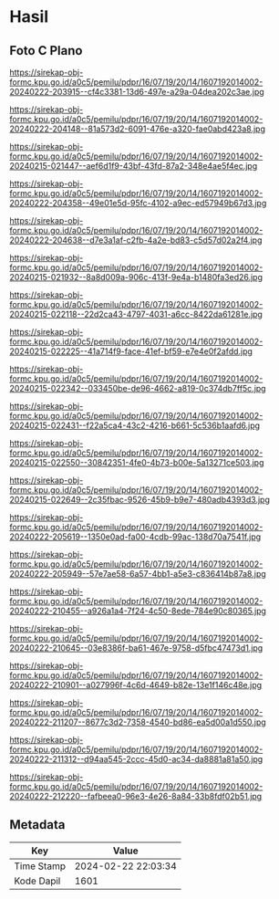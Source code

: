 # Hasil

## Foto C Plano

https://sirekap-obj-formc.kpu.go.id/a0c5/pemilu/pdpr/16/07/19/20/14/1607192014002-20240222-203915--cf4c3381-13d6-497e-a29a-04dea202c3ae.jpg

https://sirekap-obj-formc.kpu.go.id/a0c5/pemilu/pdpr/16/07/19/20/14/1607192014002-20240222-204148--81a573d2-6091-476e-a320-fae0abd423a8.jpg

https://sirekap-obj-formc.kpu.go.id/a0c5/pemilu/pdpr/16/07/19/20/14/1607192014002-20240215-021447--aef6d1f9-43bf-43fd-87a2-348e4ae5f4ec.jpg

https://sirekap-obj-formc.kpu.go.id/a0c5/pemilu/pdpr/16/07/19/20/14/1607192014002-20240222-204358--49e01e5d-95fc-4102-a9ec-ed57949b67d3.jpg

https://sirekap-obj-formc.kpu.go.id/a0c5/pemilu/pdpr/16/07/19/20/14/1607192014002-20240222-204638--d7e3a1af-c2fb-4a2e-bd83-c5d57d02a2f4.jpg

https://sirekap-obj-formc.kpu.go.id/a0c5/pemilu/pdpr/16/07/19/20/14/1607192014002-20240215-021932--8a8d009a-906c-413f-9e4a-b1480fa3ed26.jpg

https://sirekap-obj-formc.kpu.go.id/a0c5/pemilu/pdpr/16/07/19/20/14/1607192014002-20240215-022118--22d2ca43-4797-4031-a6cc-8422da61281e.jpg

https://sirekap-obj-formc.kpu.go.id/a0c5/pemilu/pdpr/16/07/19/20/14/1607192014002-20240215-022225--41a714f9-face-41ef-bf59-e7e4e0f2afdd.jpg

https://sirekap-obj-formc.kpu.go.id/a0c5/pemilu/pdpr/16/07/19/20/14/1607192014002-20240215-022342--033450be-de96-4662-a819-0c374db7ff5c.jpg

https://sirekap-obj-formc.kpu.go.id/a0c5/pemilu/pdpr/16/07/19/20/14/1607192014002-20240215-022431--f22a5ca4-43c2-4216-b661-5c536b1aafd6.jpg

https://sirekap-obj-formc.kpu.go.id/a0c5/pemilu/pdpr/16/07/19/20/14/1607192014002-20240215-022550--30842351-4fe0-4b73-b00e-5a13271ce503.jpg

https://sirekap-obj-formc.kpu.go.id/a0c5/pemilu/pdpr/16/07/19/20/14/1607192014002-20240215-022649--2c35fbac-9526-45b9-b9e7-480adb4393d3.jpg

https://sirekap-obj-formc.kpu.go.id/a0c5/pemilu/pdpr/16/07/19/20/14/1607192014002-20240222-205619--1350e0ad-fa00-4cdb-99ac-138d70a7541f.jpg

https://sirekap-obj-formc.kpu.go.id/a0c5/pemilu/pdpr/16/07/19/20/14/1607192014002-20240222-205949--57e7ae58-6a57-4bb1-a5e3-c836414b87a8.jpg

https://sirekap-obj-formc.kpu.go.id/a0c5/pemilu/pdpr/16/07/19/20/14/1607192014002-20240222-210455--a926a1a4-7f24-4c50-8ede-784e90c80365.jpg

https://sirekap-obj-formc.kpu.go.id/a0c5/pemilu/pdpr/16/07/19/20/14/1607192014002-20240222-210645--03e8386f-ba61-467e-9758-d5fbc47473d1.jpg

https://sirekap-obj-formc.kpu.go.id/a0c5/pemilu/pdpr/16/07/19/20/14/1607192014002-20240222-210901--a027996f-4c6d-4649-b82e-13e1f146c48e.jpg

https://sirekap-obj-formc.kpu.go.id/a0c5/pemilu/pdpr/16/07/19/20/14/1607192014002-20240222-211207--8677c3d2-7358-4540-bd86-ea5d00a1d550.jpg

https://sirekap-obj-formc.kpu.go.id/a0c5/pemilu/pdpr/16/07/19/20/14/1607192014002-20240222-211312--d94aa545-2ccc-45d0-ac34-da8881a81a50.jpg

https://sirekap-obj-formc.kpu.go.id/a0c5/pemilu/pdpr/16/07/19/20/14/1607192014002-20240222-212220--fafbeea0-96e3-4e26-8a84-33b8fdf02b51.jpg


## Metadata

| Key        | Value               |
| ---------- | ------------------- |
| Time Stamp | 2024-02-22 22:03:34 |
| Kode Dapil | 1601                |



